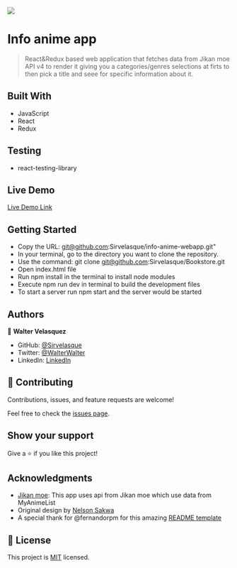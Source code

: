 ![](https://img.shields.io/badge/Microverse-blueviolet)

# Info anime app

> React&Redux based web application that fetches data from Jikan moe API v4 to render it giving you a categories/genres selections at firts to then pick a title and seee for specific information about it.


## Built With

- JavaScript
- React
- Redux

## Testing

- react-testing-library

## Live Demo

[Live Demo Link](https://lucky-phoenix-71c99d.netlify.app)


## Getting Started

- Copy the URL: git@github.com:Sirvelasque/info-anime-webapp.git"
- In your terminal, go to the directory you want to clone the repository.
- Use the command: git clone git@github.com:Sirvelasque/Bookstore.git
- Open index.html file
- Run npm install in the terminal to install node modules
- Execute npm run dev in terminal to build the development files
- To start a server run npm start and the server would be started

## Authors

👤 **Walter Velasquez**

- GitHub: [@Sirvelasque](https://github.com/Sirvelasque)
- Twitter: [@WalterWalter](https://twitter.com/WalterWalte)
- LinkedIn: [LinkedIn](https://www.linkedin.com/in/sirvelasque/)

## 🤝 Contributing

Contributions, issues, and feature requests are welcome!

Feel free to check the [issues page](../../issues/).

## Show your support

Give a ⭐️ if you like this project!

## Acknowledgments

- [Jikan moe](https://jikan.moe): This app uses api from Jikan moe which use data from MyAnimeList
- Original design by [Nelson Sakwa](https://www.behance.net/sakwadesignstudio)
- A special thank for @fernandorpm for this amazing [README template](https://github.com/microverseinc/readme-template)

## 📝 License

This project is [MIT](./MIT.md) licensed.
